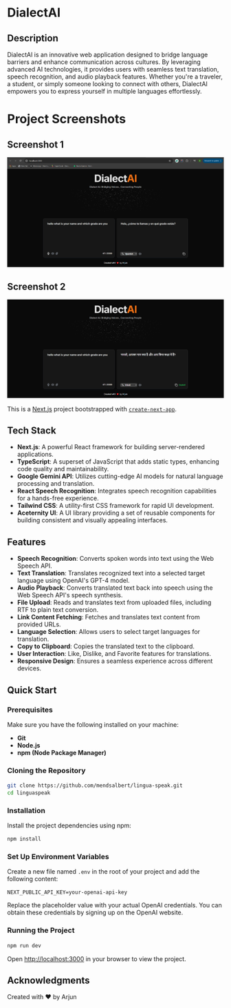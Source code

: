# DialectAI

## Description
DialectAI is an innovative web application designed to bridge language barriers and enhance communication across cultures. By leveraging advanced AI technologies, it provides users with seamless text translation, speech recognition, and audio playback features. Whether you're a traveler, a student, or simply someone looking to connect with others, DialectAI empowers you to express yourself in multiple languages effortlessly.

# Project Screenshots

## Screenshot 1
![Screenshot 1](./READMEassets/image1.png)

## Screenshot 2
![Screenshot 2](./READMEassets/image2.png)

This is a [Next.js](https://nextjs.org/) project bootstrapped with [`create-next-app`](https://github.com/vercel/next.js/tree/canary/packages/create-next-app).

## Tech Stack
- **Next.js**: A powerful React framework for building server-rendered applications.
- **TypeScript**: A superset of JavaScript that adds static types, enhancing code quality and maintainability.
- **Google Gemini API**: Utilizes cutting-edge AI models for natural language processing and translation.
- **React Speech Recognition**: Integrates speech recognition capabilities for a hands-free experience.
- **Tailwind CSS**: A utility-first CSS framework for rapid UI development.
- **Aceternity UI**: A UI library providing a set of reusable components for building consistent and visually appealing interfaces.

## Features
- **Speech Recognition**: Converts spoken words into text using the Web Speech API.
- **Text Translation**: Translates recognized text into a selected target language using OpenAI's GPT-4 model.
- **Audio Playback**: Converts translated text back into speech using the Web Speech API's speech synthesis.
- **File Upload**: Reads and translates text from uploaded files, including RTF to plain text conversion.
- **Link Content Fetching**: Fetches and translates text content from provided URLs.
- **Language Selection**: Allows users to select target languages for translation.
- **Copy to Clipboard**: Copies the translated text to the clipboard.
- **User Interaction**: Like, Dislike, and Favorite features for translations.
- **Responsive Design**: Ensures a seamless experience across different devices.

## Quick Start

### Prerequisites
Make sure you have the following installed on your machine:
- **Git**
- **Node.js**
- **npm (Node Package Manager)**

### Cloning the Repository
```bash
git clone https://github.com/mendsalbert/lingua-speak.git
cd linguaspeak
```

### Installation
Install the project dependencies using npm:
```bash
npm install
```

### Set Up Environment Variables
Create a new file named `.env` in the root of your project and add the following content:
```
NEXT_PUBLIC_API_KEY=your-openai-api-key
```

Replace the placeholder value with your actual OpenAI credentials. You can obtain these credentials by signing up on the OpenAI website.

### Running the Project
```bash
npm run dev
```

Open [http://localhost:3000](http://localhost:3000) in your browser to view the project.

## Acknowledgments
Created with ❤️ by Arjun
